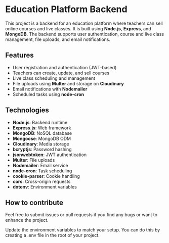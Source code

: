# Education Platform Backend

This project is a backend for an education platform where teachers can sell online courses and live classes. It is built using **Node.js**, **Express**, and **MongoDB**. The backend supports user authentication, course and live class management, file uploads, and email notifications.

## Features

- User registration and authentication (JWT-based)
- Teachers can create, update, and sell courses
- Live class scheduling and management
- File uploads using **Multer** and storage on **Cloudinary**
- Email notifications with **Nodemailer**
- Scheduled tasks using **node-cron**

## Technologies

- **Node.js**: Backend runtime
- **Express.js**: Web framework
- **MongoDB**: NoSQL database
- **Mongoose**: MongoDB ODM
- **Cloudinary**: Media storage
- **bcryptjs**: Password hashing
- **jsonwebtoken**: JWT authentication
- **Multer**: File uploads
- **Nodemailer**: Email service
- **node-cron**: Task scheduling
- **cookie-parser**: Cookie handling
- **cors**: Cross-origin requests
- **dotenv**: Environment variables

## How to contribute

Feel free to submit issues or pull requests if you find any bugs or want to enhance the project.

Update the environment variables to match your setup. You can do this by creating a .env file in the root of your project.
